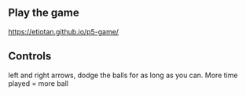 ## Play the game 

https://etiotan.github.io/p5-game/


## Controls

left and right arrows, dodge the balls for as long as you can. More time played = more ball

